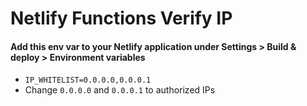 # Netlify Functions Verify IP

#### Add this env var to your Netlify application under Settings > Build & deploy > Environment variables
- `IP_WHITELIST=0.0.0.0,0.0.0.1`
- Change `0.0.0.0` and `0.0.0.1` to authorized IPs
